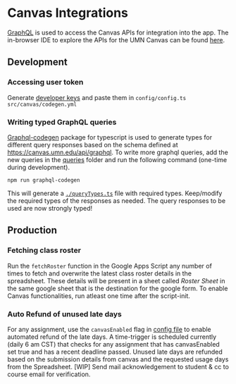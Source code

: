 # Canvas Integrations

[GraphQL](https://graphql.org/) is used to access the Canvas APIs for integration into the app. The in-browser IDE to explore the APIs for the UMN Canvas can be found [here](https://canvas.umn.edu/graphiql).

## Development

### Accessing user token

Generate [developer keys](https://community.canvaslms.com/t5/Admin-Guide/How-do-I-obtain-an-API-access-token-in-the-Canvas-Data-Portal/ta-p/157) and paste them in
`config/config.ts`
`src/canvas/codegen.yml`

### Writing typed GraphQL queries

[Graphql-codegen](https://www.the-guild.dev/graphql/codegen) package for typescript is used to generate types for different query responses based on the schema defined at https://canvas.umn.edu/api/graphql.
To write more graphql queries, add the new queries in the [queries](./queries) folder and run the following command (one-time during development).

```
npm run graphql-codegen
```

This will generate a [`./queryTypes.ts`](./queryTypes.ts) file with required types. Keep/modify the required types of the responses as needed. The query responses to be used are now strongly typed!

## Production

### Fetching class roster

Run the `fetchRoster` function in the Google Apps Script any number of times to fetch and overwrite the latest class roster details in the spreadsheet. These details will be present in a sheet called _Roster Sheet_ in the same google sheet that is the destination for the google form.
To enable Canvas functionalities, run atleast one time after the script-init.

### Auto Refund of unused late days

For any assignment, use the `canvasEnabled` flag in [config file](../../config/sample.ts) to enable automated refund of the late days. A time-trigger is scheduled currently (daily 6 am CST) that checks for any assignment that has canvasEnabled set true and has a recent deadline passed. Unused late days are refunded based on the submission details from canvas and the requested usage days from the Spreadsheet.
[WIP] Send mail acknowledgement to student & cc to course email for verification.

